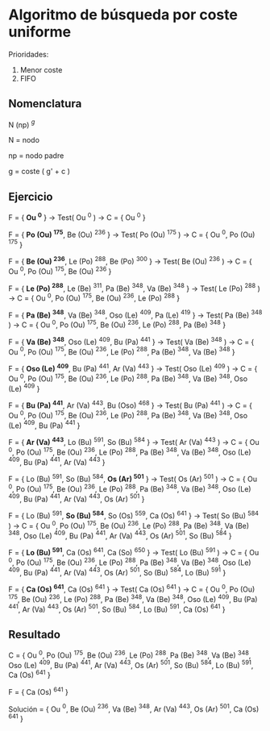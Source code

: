 # Algoritmo de búsqueda por coste uniforme
Prioridades:
1. Menor coste
2. FIFO
## Nomenclatura
N (np) $^{g}$

N = nodo

np = nodo padre

g = coste ( g' + c )

## Ejercicio
F = { **Ou $^{0}$** } → Test( Ou $^{0}$ ) → C = { Ou $^{0}$ }

F = { **Po (Ou) $^{175}$**, Be (Ou) $^{236}$ } → Test( Po (Ou) $^{175}$ ) → C = { Ou $^{0}$, Po (Ou) $^{175}$ }

F = { **Be (Ou) $^{236}$**, Le (Po) $^{288}$, Be (Po) $^{300}$ } → Test( Be (Ou) $^{236}$ ) → C = { Ou $^{0}$, Po (Ou) $^{175}$, Be (Ou) $^{236}$ }

F = { **Le (Po) $^{288}$**, Le (Be) $^{311}$, Pa (Be) $^{348}$, Va (Be) $^{348}$ } → Test( Le (Po) $^{288}$ ) → C = { Ou $^{0}$, Po (Ou) $^{175}$, Be (Ou) $^{236}$, Le (Po) $^{288}$ }

F = { **Pa (Be) $^{348}$**, Va (Be) $^{348}$, Oso (Le) $^{409}$, Pa (Le) $^{419}$ } → Test( Pa (Be) $^{348}$ ) → C = { Ou $^{0}$, Po (Ou) $^{175}$, Be (Ou) $^{236}$, Le (Po) $^{288}$, Pa (Be) $^{348}$ }

F = { **Va (Be) $^{348}$**, Oso (Le) $^{409}$, Bu (Pa) $^{441}$ } → Test( Va (Be) $^{348}$ ) → C = { Ou $^{0}$, Po (Ou) $^{175}$, Be (Ou) $^{236}$, Le (Po) $^{288}$, Pa (Be) $^{348}$, Va (Be) $^{348}$ }

F = { **Oso (Le) $^{409}$**, Bu (Pa) $^{441}$, Ar (Va) $^{443}$ } → Test( Oso (Le) $^{409}$ ) → C = { Ou $^{0}$, Po (Ou) $^{175}$, Be (Ou) $^{236}$, Le (Po) $^{288}$, Pa (Be) $^{348}$, Va (Be) $^{348}$, Oso (Le) $^{409}$ }

F = { **Bu (Pa) $^{441}$**, Ar (Va) $^{443}$, Bu (Oso) $^{468}$ } → Test( Bu (Pa) $^{441}$ ) → C = { Ou $^{0}$, Po (Ou) $^{175}$, Be (Ou) $^{236}$, Le (Po) $^{288}$, Pa (Be) $^{348}$, Va (Be) $^{348}$, Oso (Le) $^{409}$, Bu (Pa) $^{441}$ }

F = { **Ar (Va) $^{443}$**, Lo (Bu) $^{591}$, So (Bu) $^{584}$ } → Test( Ar (Va) $^{443}$ ) → C = { Ou $^{0}$, Po (Ou) $^{175}$, Be (Ou) $^{236}$, Le (Po) $^{288}$, Pa (Be) $^{348}$, Va (Be) $^{348}$, Oso (Le) $^{409}$, Bu (Pa) $^{441}$, Ar (Va) $^{443}$ }

F = { Lo (Bu) $^{591}$, So (Bu) $^{584}$, **Os (Ar) $^{501}$** } → Test( Os (Ar) $^{501}$ ) → C = { Ou $^{0}$, Po (Ou) $^{175}$, Be (Ou) $^{236}$, Le (Po) $^{288}$, Pa (Be) $^{348}$, Va (Be) $^{348}$, Oso (Le) $^{409}$, Bu (Pa) $^{441}$, Ar (Va) $^{443}$, Os (Ar) $^{501}$ }

F = { Lo (Bu) $^{591}$, **So (Bu) $^{584}$**, So (Os) $^{559}$, Ca (Os) $^{641}$ } → Test( So (Bu) $^{584}$ ) → C = { Ou $^{0}$, Po (Ou) $^{175}$, Be (Ou) $^{236}$, Le (Po) $^{288}$, Pa (Be) $^{348}$, Va (Be) $^{348}$, Oso (Le) $^{409}$, Bu (Pa) $^{441}$, Ar (Va) $^{443}$, Os (Ar) $^{501}$, So (Bu) $^{584}$ }

F = { **Lo (Bu) $^{591}$**, Ca (Os) $^{641}$, Ca (So) $^{650}$ } → Test( Lo (Bu) $^{591}$ ) → C = { Ou $^{0}$, Po (Ou) $^{175}$, Be (Ou) $^{236}$, Le (Po) $^{288}$, Pa (Be) $^{348}$, Va (Be) $^{348}$, Oso (Le) $^{409}$, Bu (Pa) $^{441}$, Ar (Va) $^{443}$, Os (Ar) $^{501}$, So (Bu) $^{584}$, Lo (Bu) $^{591}$ }

F = { **Ca (Os) $^{641}$**, Ca (Os) $^{641}$ } → Test( Ca (Os) $^{641}$ ) → C = { Ou $^{0}$, Po (Ou) $^{175}$, Be (Ou) $^{236}$, Le (Po) $^{288}$, Pa (Be) $^{348}$, Va (Be) $^{348}$, Oso (Le) $^{409}$, Bu (Pa) $^{441}$, Ar (Va) $^{443}$, Os (Ar) $^{501}$, So (Bu) $^{584}$, Lo (Bu) $^{591}$, Ca (Os) $^{641}$ }

## Resultado
C = { Ou $^{0}$, Po (Ou) $^{175}$, Be (Ou) $^{236}$, Le (Po) $^{288}$, Pa (Be) $^{348}$, Va (Be) $^{348}$, Oso (Le) $^{409}$, Bu (Pa) $^{441}$, Ar (Va) $^{443}$, Os (Ar) $^{501}$, So (Bu) $^{584}$, Lo (Bu) $^{591}$, Ca (Os) $^{641}$ }

F = { Ca (Os) $^{641}$ }

Solución = { Ou $^{0}$, Be (Ou) $^{236}$, Va (Be) $^{348}$, Ar (Va) $^{443}$, Os (Ar) $^{501}$, Ca (Os) $^{641}$ }
